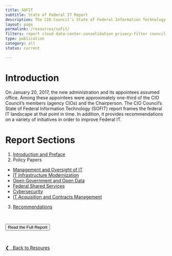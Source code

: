 ```yaml
---
title: SOFIT
subtitle: State of Federal IT Report
description: The CIO Council’s State of Federal Information Technology (SOFIT) report frames the federal IT landscape during the transition to the new administration in 2017. It also highlights recommendations to improve Federal IT.
layout: page
permalink: /resources/sofit/
filters: report cloud data-center-consolidation privacy-filter council-operations cybersecurity accessibility shared-services fitara modernization it-spending current
type: publication
category: all
status: current

---
```


# Introduction
On January 20, 2017, the new administration and its appointees assumed office. Among these appointees were approximately one-third of the CIO Council’s members (agency CIOs) and the Chairperson. The CIO Council’s State of Federal Information Technology (SOFIT) report frames the federal IT landscape at that point in time. In addition, it provides recommendations on a variety of initiatives in order to improve Federal IT.

# Report Sections
1. [Introduction and Preface](https://s3.amazonaws.com/sitesusa/wp-content/uploads/sites/1151/2017/05/SOFIT-Other-Sections_Wrapper_PR_v4.pdf)
2. Policy Papers
  * [Management and Oversight of IT](https://s3.amazonaws.com/sitesusa/wp-content/uploads/sites/1151/2017/05/SOFIT-Policy-Papers_A_ManagementandOversightofIT_PR_v2.pdf)
  * [IT Infrastructure Modernization](https://s3.amazonaws.com/sitesusa/wp-content/uploads/sites/1151/2017/05/SOFIT-Policy-Papers_B_IT-Infrastructure_Modernization_PR_v2.pdf)
  * [Open Government and Open Data](https://s3.amazonaws.com/sitesusa/wp-content/uploads/sites/1151/2017/05/SOFIT-Policy-Papers_C_OpenDataOpenGovernment_PR_v2.pdf)
  * [Federal Shared Services](https://s3.amazonaws.com/sitesusa/wp-content/uploads/sites/1151/2017/05/SOFIT-Policy-Papers_D_FederalSharedServices_PR_v2.pdf)
  * [Cybersecurity](https://s3.amazonaws.com/sitesusa/wp-content/uploads/sites/1151/2017/05/SOFIT-Policy-Papers_E_Cyber_PR_v2-1.pdf)
  * [IT Acquisition and Contracts Management](https://s3.amazonaws.com/sitesusa/wp-content/uploads/sites/1151/2017/05/SOFIT-Policy-Papers_F_AcqandContractManagement_PR_v4.pdf)

3. [Recommendations](https://s3.amazonaws.com/sitesusa/wp-content/uploads/sites/1151/2017/05/SOFIT-Other-Sections_Recommendations_PR_v2.pdf)

&nbsp;

<a href="https://s3.amazonaws.com/sitesusa/wp-content/uploads/sites/1151/2017/05/CIO-Council-State-of-Federal-IT-Report-January-2017-1.pdf"><button class="usa-button">Read the Full Report</button></a>


&nbsp;

<a href="{{site.baseurl}}/resources/">&#10094; &nbsp; Back to Resoures</a><br>
